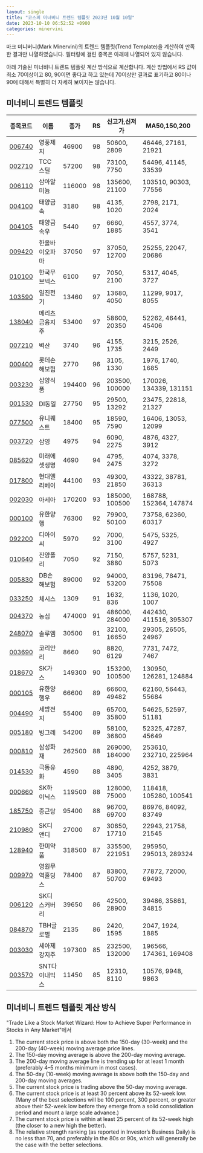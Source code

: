 ```yaml
---
layout: single
title: "코스피 미너비니 트렌드 템플릿 2023년 10월 10일"
date: 2023-10-10 06:52:52 +0900
categories: minervini
---
```

마크 미니버니(Mark Minervini)의 트렌드 템플릿(Trend Template)을 계산하여 만족한 결과만 나열하였습니다. 필터링에 걸린 종목은 아래에 나열되어 있지 않습니다.

아래 기술된 미너비니 트렌드 템플릿 계산 방식으로 계산합니다. 계산 방법에서 RS 값이 최소 70이상이고 80, 90이면 좋다고 하고 있는데 70이상만 결과로 표기하고 80이나 90에 대해서 특별히 더 자세히 보이지는 않습니다.

## 미너비니 트렌드 템플릿

|종목코드|이름|종가|RS|신고가,신저가|MA50,150,200|
|------|---|---|--|---------|------------|
|[006740](https://finance.daum.net/quotes/A006740)|영풍제지|46900|98|50600, 2809|46446, 27161, 21921|
|[002710](https://finance.daum.net/quotes/A002710)|TCC스틸|57200|98|73100, 7750|54496, 41145, 33539|
|[006110](https://finance.daum.net/quotes/A006110)|삼아알미늄|116000|98|135600, 21100|103510, 90303, 77556|
|[004100](https://finance.daum.net/quotes/A004100)|태양금속|3180|98|4135, 1020|2798, 2171, 2024|
|[004105](https://finance.daum.net/quotes/A004105)|태양금속우|5440|97|6660, 1885|4557, 3774, 3541|
|[009420](https://finance.daum.net/quotes/A009420)|한올바이오파마|37050|97|37050, 12700|25255, 22047, 20686|
|[010100](https://finance.daum.net/quotes/A010100)|한국무브넥스|6100|97|7050, 2100|5317, 4045, 3727|
|[103590](https://finance.daum.net/quotes/A103590)|일진전기|13460|97|13680, 4050|11299, 9017, 8055|
|[138040](https://finance.daum.net/quotes/A138040)|메리츠금융지주|53400|97|58600, 20350|52262, 46441, 45406|
|[007210](https://finance.daum.net/quotes/A007210)|벽산|3740|96|4155, 1735|3215, 2526, 2449|
|[000400](https://finance.daum.net/quotes/A000400)|롯데손해보험|2770|96|3105, 1330|1976, 1740, 1685|
|[003230](https://finance.daum.net/quotes/A003230)|삼양식품|194400|96|203500, 100000|170026, 134339, 131151|
|[001530](https://finance.daum.net/quotes/A001530)|DI동일|27750|95|29500, 13292|23475, 22818, 21327|
|[077500](https://finance.daum.net/quotes/A077500)|유니퀘스트|18400|95|18590, 7590|16406, 13053, 12099|
|[003720](https://finance.daum.net/quotes/A003720)|삼영|4975|94|6090, 2275|4876, 4327, 3912|
|[085620](https://finance.daum.net/quotes/A085620)|미래에셋생명|4690|94|4795, 2475|4074, 3378, 3272|
|[017800](https://finance.daum.net/quotes/A017800)|현대엘리베이|44100|93|49300, 21850|43322, 38781, 36313|
|[002030](https://finance.daum.net/quotes/A002030)|아세아|170200|93|185000, 100500|168788, 152364, 147874|
|[000100](https://finance.daum.net/quotes/A000100)|유한양행|76300|92|79900, 50100|73758, 62360, 60317|
|[092200](https://finance.daum.net/quotes/A092200)|디아이씨|5970|92|7000, 3100|5475, 5325, 4927|
|[010640](https://finance.daum.net/quotes/A010640)|진양폴리|7050|92|7150, 3880|5757, 5231, 5073|
|[005830](https://finance.daum.net/quotes/A005830)|DB손해보험|89000|92|94000, 53200|83196, 78471, 75508|
|[033250](https://finance.daum.net/quotes/A033250)|체시스|1309|91|1632, 836|1136, 1020, 1007|
|[004370](https://finance.daum.net/quotes/A004370)|농심|474000|91|486000, 284000|442430, 411516, 395307|
|[248070](https://finance.daum.net/quotes/A248070)|솔루엠|30500|91|32100, 16650|29305, 26505, 24967|
|[003690](https://finance.daum.net/quotes/A003690)|코리안리|8660|90|8820, 6129|7731, 7472, 7467|
|[018670](https://finance.daum.net/quotes/A018670)|SK가스|149300|90|153200, 100500|130950, 126281, 124884|
|[000105](https://finance.daum.net/quotes/A000105)|유한양행우|66600|89|66600, 49482|62160, 56443, 55684|
|[004490](https://finance.daum.net/quotes/A004490)|세방전지|55400|89|65700, 35800|54625, 52597, 51181|
|[005180](https://finance.daum.net/quotes/A005180)|빙그레|54200|89|58100, 36800|52325, 47287, 45649|
|[000810](https://finance.daum.net/quotes/A000810)|삼성화재|262500|88|269000, 184000|253610, 232710, 225964|
|[014530](https://finance.daum.net/quotes/A014530)|극동유화|4590|88|4890, 3405|4252, 3879, 3831|
|[000660](https://finance.daum.net/quotes/A000660)|SK하이닉스|119500|88|128000, 75000|118418, 105280, 100541|
|[185750](https://finance.daum.net/quotes/A185750)|종근당|95400|88|96700, 69700|86976, 84092, 83749|
|[210980](https://finance.daum.net/quotes/A210980)|SK디앤디|27000|87|30650, 17710|22943, 21758, 21545|
|[128940](https://finance.daum.net/quotes/A128940)|한미약품|318500|87|335500, 221951|295950, 295013, 289324|
|[009970](https://finance.daum.net/quotes/A009970)|영원무역홀딩스|78400|87|83800, 50700|77872, 72000, 69493|
|[006120](https://finance.daum.net/quotes/A006120)|SK디스커버리|39650|86|42500, 28900|39486, 35861, 34815|
|[084870](https://finance.daum.net/quotes/A084870)|TBH글로벌|2135|86|2420, 1595|2047, 1924, 1885|
|[003030](https://finance.daum.net/quotes/A003030)|세아제강지주|197300|85|232500, 132000|196566, 174361, 169408|
|[003570](https://finance.daum.net/quotes/A003570)|SNT다이내믹스|11450|85|12310, 8110|10576, 9948, 9863|

## 미너비니 트렌드 템플릿 계산 방식

"Trade Like a Stock Market Wizard: How to Achieve Super Performance in Stocks in Any Market"에서

 1. The current stock price is above both the 150-day (30-week) and the 200-day (40-week) moving average price lines.
 1. The 150-day moving average is above the 200-day moving average.
 1. The 200-day moving average line is trending up for at least 1 month (preferably 4–5 months minimum in most cases).
 1. The 50-day (10-week) moving average is above both the 150-day and 200-day moving averages.
 1. The current stock price is trading above the 50-day moving average.
 1. The current stock price is at least 30 percent above its 52-week low. (Many of the best selections will be 100 percent, 300 percent, or greater above their 52-week low before they emerge from a solid consolidation period and mount a large scale advance.)
 1. The current stock price is within at least 25 percent of its 52-week high (the closer to a new high the better).
 1. The relative strength ranking (as reported in Investor’s Business Daily) is no less than 70, and preferably in the 80s or 90s, which will generally be the case with the better selections.
